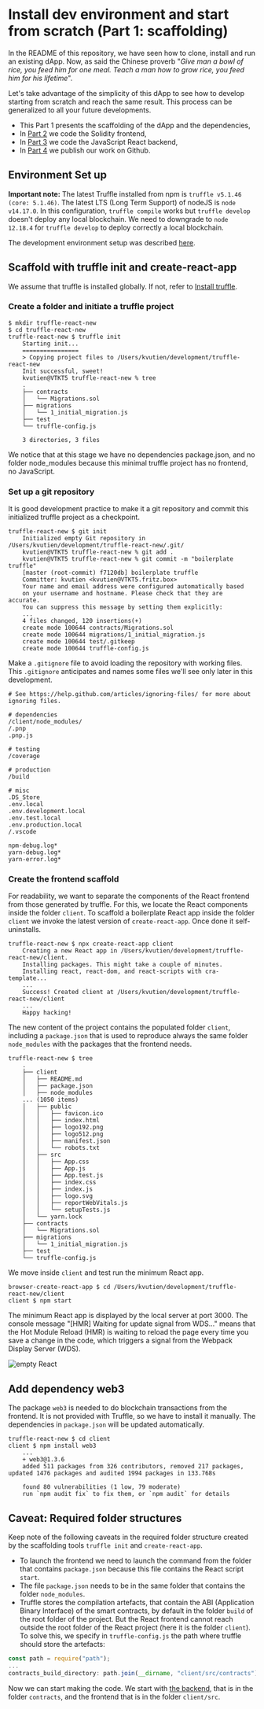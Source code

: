 # Install dev environment and start from scratch (Part 1: scaffolding)
In the README of this repository, we have seen how to clone, install and run an existing dApp. Now, as said the Chinese proverb "_Give man a bowl of rice, you feed him for one meal. Teach a man how to grow rice, you feed him for his lifetime_".

Let's take advantage of the simplicity of this dApp to see how to develop starting from scratch and reach the same result. This process can be generalized to all your future developments.

* This Part 1 presents the scaffolding of the dApp and the dependencies,
* In [Part 2](./devTuto-2.md) we code the Solidity frontend,
* In [Part 3](./devTuto-3.md) we code the JavaScript React backend,
* In [Part 4](./devTuto-4.md) we publish our work on Github.

## Environment Set up
**Important note:**
The latest Truffle installed from npm is `truffle v5.1.46 (core: 5.1.46)`. The latest LTS (Long Term Support) of nodeJS is `node v14.17.0`. In this configuration, `truffle compile` works but `truffle develop` doesn't deploy any local blockchain. We need to downgrade to `node 12.18.4` for `truffle develop` to deploy correctly a local blockchain.

The development environment setup was described [here](../README-2.md).

## Scaffold with truffle init and create-react-app
We assume that truffle is installed globally. If not, refer to [Install truffle](../README-2.md#install-truffle).

### Create a folder and initiate a truffle project
```shell
$ mkdir truffle-react-new
$ cd truffle-react-new
truffle-react-new $ truffle init
    Starting init...
    ================
    > Copying project files to /Users/kvutien/development/truffle-react-new
    Init successful, sweet!
    kvutien@VTKT5 truffle-react-new % tree
    .
    ├── contracts
    │   └── Migrations.sol
    ├── migrations
    │   └── 1_initial_migration.js
    ├── test
    └── truffle-config.js

    3 directories, 3 files
```
We notice that at this stage we have no dependencies package.json, and no folder node_modules because this minimal truffle project has no frontend, no JavaScript.

### Set up a git repository
It is good development practice to make it a git repository and commit this initialized truffle project as a checkpoint.
```shell
truffle-react-new $ git init
    Initialized empty Git repository in /Users/kvutien/development/truffle-react-new/.git/
    kvutien@VTKT5 truffle-react-new % git add .
    kvutien@VTKT5 truffle-react-new % git commit -m "boilerplate truffle"
    [master (root-commit) f7120db] boilerplate truffle
    Committer: kvutien <kvutien@VTKT5.fritz.box>
    Your name and email address were configured automatically based
    on your username and hostname. Please check that they are accurate.
    You can suppress this message by setting them explicitly:
    ...
    4 files changed, 120 insertions(+)
    create mode 100644 contracts/Migrations.sol
    create mode 100644 migrations/1_initial_migration.js
    create mode 100644 test/.gitkeep
    create mode 100644 truffle-config.js
```
Make a `.gitignore` file to avoid loading the repository with working files. This `.gitignore` anticipates and names some files we'll see only later in this development.
```git
# See https://help.github.com/articles/ignoring-files/ for more about ignoring files.

# dependencies
/client/node_modules/
/.pnp
.pnp.js

# testing
/coverage

# production
/build

# misc
.DS_Store
.env.local
.env.development.local
.env.test.local
.env.production.local
/.vscode

npm-debug.log*
yarn-debug.log*
yarn-error.log*
```
### Create the frontend scaffold
For readability, we want to separate the components of the React frontend from those generated by truffle. For this, we locate the React components inside the folder `client`. To scaffold a boilerplate React app inside the folder `client` we invoke the latest version of `create-react-app`. Once done it self-uninstalls.
```shell
truffle-react-new $ npx create-react-app client
    Creating a new React app in /Users/kvutien/development/truffle-react-new/client.
    Installing packages. This might take a couple of minutes.
    Installing react, react-dom, and react-scripts with cra-template...
    ...
    Success! Created client at /Users/kvutien/development/truffle-react-new/client
    ...
    Happy hacking!
```
The new content of the project contains the populated folder `client`, including a `package.json` that is used to reproduce always the same folder `node_modules` with the packages that the frontend needs.
```shell
truffle-react-new $ tree
    .
    ├── client
    │   ├── README.md
    │   ├── package.json
    │   ├── node_modules
    ... (1050 items)
    │   ├── public
    │   │   ├── favicon.ico
    │   │   ├── index.html
    │   │   ├── logo192.png
    │   │   ├── logo512.png
    │   │   ├── manifest.json
    │   │   └── robots.txt
    │   ├── src
    │   │   ├── App.css
    │   │   ├── App.js
    │   │   ├── App.test.js
    │   │   ├── index.css
    │   │   ├── index.js
    │   │   ├── logo.svg
    │   │   ├── reportWebVitals.js
    │   │   └── setupTests.js
    │   └── yarn.lock
    ├── contracts
    │   └── Migrations.sol
    ├── migrations
    │   └── 1_initial_migration.js
    ├── test
    └── truffle-config.js
```
We move inside `client` and test run the minimum React app.
```
browser-create-react-app $ cd /Users/kvutien/development/truffle-react-new/client 
client $ npm start
```
The minimum React app is displayed by the local server at port 3000. The console message "[HMR] Waiting for update signal from WDS..." means that the Hot Module Reload (HMR) is waiting to reload the page every time you save a change in the code, which triggers a signal from the Webpack Display Server (WDS).

![empty React](./0-emptyReact.png)

## Add dependency web3
The package `web3` is needed to do blockchain transactions from the frontend. It is not provided with Truffle, so we have to install it manually. The dependencies in `package.json` will be updated automatically.
```shell
truffle-react-new $ cd client
client $ npm install web3
    ...
    + web3@1.3.6
    added 511 packages from 326 contributors, removed 217 packages, updated 1476 packages and audited 1994 packages in 133.768s

    found 80 vulnerabilities (1 low, 79 moderate)
    run `npm audit fix` to fix them, or `npm audit` for details
```

## Caveat: Required folder structures
Keep note of the following caveats in the required folder structure created by the scaffolding tools `truffle init` and `create-react-app`.
* To launch the frontend we need to launch the command from the folder that contains `package.json` because this file contains the React script `start`.
* The file `package.json` needs to be in the same folder that contains the folder `node_modules`.
* Truffle stores the compilation artefacts, that contain the ABI (Application Binary Interface) of the smart contracts, by default in the folder `build` of the root folder of the project. But the React frontend cannot reach outside the root folder of the React project (here it is the folder `client`). To solve this, we specify in `truffle-config.js` the path where truffle should store the artefacts: 
```javascript
const path = require("path");
...
contracts_build_directory: path.join(__dirname, "client/src/contracts"),
```
Now we can start making the code. We start with [the backend](./devTuto-2.md), that is in the folder `contracts`, and the frontend that is in the folder `client/src`.
